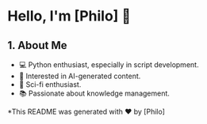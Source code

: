 # Hello, I'm [Philo] 👋

## 1. About Me

- 💻 Python enthusiast, especially in script development.
- 🤖 Interested in AI-generated content.
- 🚀 Sci-fi enthusiast.
- 📚 Passionate about knowledge management.

*This README was generated with ❤️ by [Philo]
